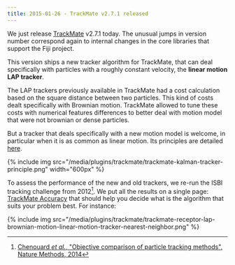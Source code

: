```yaml
---
title: 2015-01-26 - TrackMate v2.7.1 released
---
```


We just release [TrackMate](/plugins/trackmate) v2.7.1 today. The unusual jumps in version number correspond again to internal changes in the core libraries that support the Fiji project.

This version ships a new tracker algorithm for TrackMate, that can deal specifically with particles with a roughly constant velocity, the **linear motion LAP tracker**.

The LAP trackers previously available in TrackMate had a cost calculation based on the square distance between two particles. This kind of costs dealt specifically with Brownian motion. TrackMate allowed to tune these costs with numerical features differences to better deal with motion model that were not brownian or dense particles.

But a tracker that deals specifically with a new motion model is welcome, in particular when it is as common as linear motion. Its principles are detailed [here](/plugins/trackmate/algorithms#linear-motion-tracker).

{% include img src="/media/plugins/trackmate/trackmate-kalman-tracker-principle.png" width="600px" %}

To assess the performance of the new and old trackers, we re-run the ISBI tracking challenge from 2012[^1]. We put all the results on a single page: [TrackMate Accuracy](/plugins/trackmate/accuracy) that should help you decide what is the algorithm that suits your problem best. For instance:

{% include img src="/media/plugins/trackmate/trackmate-receptor-lap-brownian-motion-linear-motion-tracker-nearest-neighbor.png" %}


[^1]: [Chenouard *et al.*, "Objective comparison of particle tracking methods", Nature Methods, 2014](http://www.nature.com/nmeth/journal/v11/n3/full/nmeth.2808.html)
